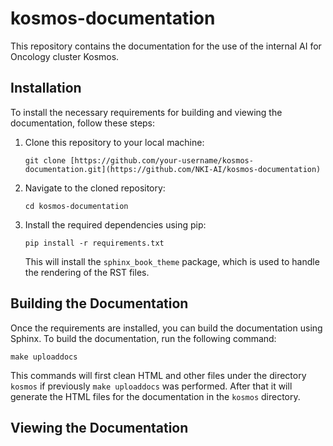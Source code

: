 # kosmos-documentation

This repository contains the documentation for the use of the internal AI for Oncology cluster Kosmos.

## Installation

To install the necessary requirements for building and viewing the documentation, follow these steps:

1. Clone this repository to your local machine:

   ```shell
   git clone [https://github.com/your-username/kosmos-documentation.git](https://github.com/NKI-AI/kosmos-documentation)
   ```

2. Navigate to the cloned repository:

   ```shell
   cd kosmos-documentation
   ```

3. Install the required dependencies using pip:

   ```shell
   pip install -r requirements.txt
   ```

   This will install the `sphinx_book_theme` package, which is used to handle the rendering of the RST files.

## Building the Documentation

Once the requirements are installed, you can build the documentation using Sphinx. To build the documentation, run the following command:

```shell
make uploaddocs
```

This commands will first clean HTML and other files under the directory `kosmos` if previously `make uploaddocs` was performed. After that it will generate the HTML files for the documentation in the `kosmos` directory.

## Viewing the Documentation
